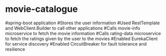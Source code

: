 # movie-catalogue
#spring-boot application
#Stores the user information
#Used RestTemplate and WebClient.Builder to call other applications
#Calls movie-info microservice to fetch the movie information
#Calls rating-data microservice to fetch the ratings given by the user to the movies
#Enabled EurekaClient for service discovery
#Enabled CircuitBreaker for fault tolerance and resilience
